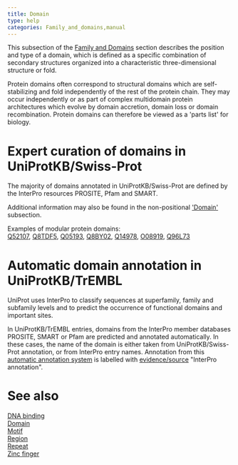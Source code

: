 ```yaml
---
title: Domain
type: help
categories: Family_and_domains,manual
---
```


This subsection of the [Family and Domains](https://www.uniprot.org/help/family_and_domains_section) section describes the position and type of a domain, which is defined as a specific combination of secondary structures organized into a characteristic three-dimensional structure or fold.

Protein domains often correspond to structural domains which are self-stabilizing and fold independently of the rest of the protein chain. They may occur independently or as part of complex multidomain protein architectures which evolve by domain accretion, domain loss or domain recombination. Protein domains can therefore be viewed as a 'parts list' for biology.

# Expert curation of domains in UniProtKB/Swiss-Prot

The majority of domains annotated in UniProtKB/Swiss-Prot are defined by the InterPro resources PROSITE, Pfam and SMART.

Additional information may also be found in the non-positional ['Domain'](https://www.uniprot.org/help/domain_cc) subsection.

Examples of modular protein domains:  
[Q52107](https://www.uniprot.org/uniprotkb/Q52107#family_and_domains), [Q8TDF5](https://www.uniprot.org/uniprotkb/Q8TDF5#family_and_domains), [Q05193](https://www.uniprot.org/uniprotkb/Q05193#family_and_domains), [Q8BY02](https://www.uniprot.org/uniprotkb/Q8BY02#family_and_domains), [Q14978](https://www.uniprot.org/uniprotkb/Q14978#family_and_domains), [O08919](https://www.uniprot.org/uniprotkb/O08919#family_and_domains), [Q96L73](https://www.uniprot.org/uniprotkb/Q96L73#family_and_domains)

# Automatic domain annotation in UniProtKB/TrEMBL

UniProt uses InterPro to classify sequences at superfamily, family and subfamily levels and to predict the occurrence of functional domains and important sites.

In UniProtKB/TrEMBL entries, domains from the InterPro member databases PROSITE, SMART or Pfam are predicted and annotated automatically. In these cases, the name of the domain is either taken from UniProtKB/Swiss-Prot annotation, or from InterPro entry names. Annotation from this [automatic annotation system](https://www.uniprot.org/help/automatic_annotation) is labelled with [evidence/source](https://www.uniprot.org/help/evidences) "InterPro annotation".

# See also

[DNA binding](https://www.uniprot.org/help/dna_bind)  
[Domain](https://www.uniprot.org/help/domain)  
[Motif](https://www.uniprot.org/help/motif)  
[Region](https://www.uniprot.org/help/region)  
[Repeat](https://www.uniprot.org/help/repeat)  
[Zinc finger](https://www.uniprot.org/help/zn_fing)

